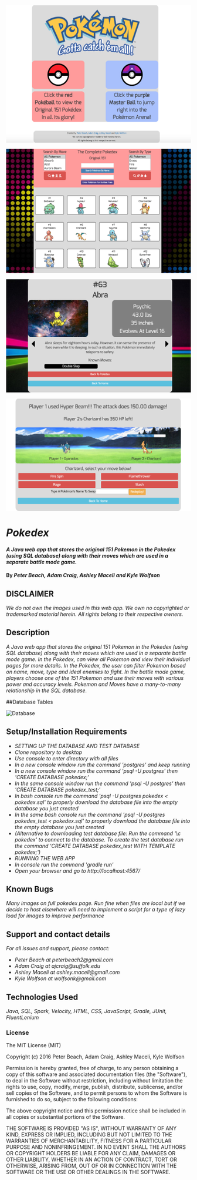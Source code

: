![Homepage](homepage.png)

![Pokedex](pokedex.png)

![Individual Pokemon Page](pokemon.png)

![Battle](battle.png)

# _Pokedex_

#### _A Java web app that stores the original 151 Pokemon in the Pokedex (using SQL database) along with their moves which are used in a separate battle mode game._

#### By _**Peter Beach, Adam Craig, Ashley Maceli and Kyle Wolfson**_

## DISCLAIMER

_We do not own the images used in this web app._
_We own no copyrighted or trademarked material herein._
_All rights belong to their respective owners._

## Description

_A Java web app that stores the original 151 Pokemon in the Pokedex (using SQL database) along with their moves which are used in a separate battle mode game. In the Pokedex, can view all Pokemon and view their individual pages for more details. In the Pokedex, the user can filter Pokemon based on name, move, type and ideal enemies to fight. In the battle mode game, players choose one of the 151 Pokemon and use their moves with various power and accuracy levels. Pokemon and Moves have a many-to-many relationship in the SQL database._

##Database Tables

![Database](sqldesigner.png)

## Setup/Installation Requirements

* _SETTING UP THE DATABASE AND TEST DATABASE_
* _Clone repository to desktop_
* _Use console to enter directory with all files_
* _In a new console window run the command 'postgres' and keep running_
* _In a new console window run the command 'psql -U postgres' then 'CREATE DATABASE pokedex;'_
* _In the same console window run the command 'psql -U postgres' then 'CREATE DATABASE pokedex_test;'_
* _In bash console run the command 'psql -U postgres pokedex < pokedex.sql' to properly download the database file into the empty database you just created_
* _In the same bash console run the command 'psql -U postgres pokedex_test < pokedex.sql' to properly download the database file into the empty database you just created_
* _(Alternative to downloading test database file: Run the command '\c pokedex' to connect to the database. To create the test database run the command 'CREATE DATABASE pokedex_test WITH TEMPLATE pokedex;')_
* _RUNNING THE WEB APP_
* _In console run the command 'gradle run'_
* _Open your browser and go to http://localhost:4567/_

## Known Bugs

_Many images on full pokedex page. Run fine when files are local but if we decide to host elsewhere will need to implement a script for a type of lazy load for images to improve performance_

## Support and contact details

_For all issues and support, please contact:_
* _Peter Beach at peterbeach2@gmail.com_
* _Adam Craig at ajcraig@suffolk.edu_
* _Ashley Maceli at ashley.maceli@gmail.com_
* _Kyle Wolfson at wolfsonk@gmail.com_

## Technologies Used

_Java, SQL, Spark, Velocity, HTML, CSS, JavaScript, Gradle, JUnit, FluentLenium_

### License

The MIT License (MIT)

Copyright (c) 2016 Peter Beach, Adam Craig, Ashley Maceli, Kyle Wolfson

Permission is hereby granted, free of charge, to any person obtaining a copy
of this software and associated documentation files (the "Software"), to deal
in the Software without restriction, including without limitation the rights
to use, copy, modify, merge, publish, distribute, sublicense, and/or sell
copies of the Software, and to permit persons to whom the Software is
furnished to do so, subject to the following conditions:

The above copyright notice and this permission notice shall be included in all
copies or substantial portions of the Software.

THE SOFTWARE IS PROVIDED "AS IS", WITHOUT WARRANTY OF ANY KIND, EXPRESS OR
IMPLIED, INCLUDING BUT NOT LIMITED TO THE WARRANTIES OF MERCHANTABILITY,
FITNESS FOR A PARTICULAR PURPOSE AND NONINFRINGEMENT. IN NO EVENT SHALL THE
AUTHORS OR COPYRIGHT HOLDERS BE LIABLE FOR ANY CLAIM, DAMAGES OR OTHER
LIABILITY, WHETHER IN AN ACTION OF CONTRACT, TORT OR OTHERWISE, ARISING FROM,
OUT OF OR IN CONNECTION WITH THE SOFTWARE OR THE USE OR OTHER DEALINGS IN THE
SOFTWARE.
